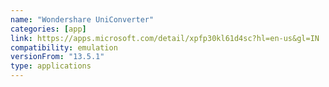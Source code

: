 ```yaml
---
name: "Wondershare UniConverter"
categories: [app]
link: https://apps.microsoft.com/detail/xpfp30kl61d4sc?hl=en-us&gl=IN
compatibility: emulation
versionFrom: "13.5.1"
type: applications
---
```


